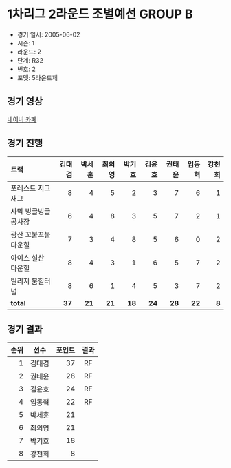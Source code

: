 # 1차리그 2라운드 조별예선 GROUP B

- 경기 일시: 2005-06-02
- 시즌: 1
- 라운드: 2
- 단계: R32
- 번호: 2
- 포맷: 5라운드제





## 경기 영상
[네이버 카페](https://cafe.naver.com/leaguekart/30)

## 경기 진행

| 트랙 | 김대겸 | 박세훈 | 최의영 | 박기호 | 김윤호 | 권태윤 | 임동혁 | 강천희 |
|:---|---:|---:|---:|---:|---:|---:|---:|---:|
| 포레스트 지그재그 | 8 | 4 | 5 | 2 | 3 | 7 | 6 | 1 |
| 사막 빙글빙글 공사장 | 6 | 4 | 8 | 3 | 5 | 7 | 2 | 1 |
| 광산 꼬불꼬불 다운힐 | 7 | 3 | 4 | 8 | 5 | 6 | 0 | 2 |
| 아이스 설산 다운힐 | 8 | 4 | 3 | 1 | 6 | 5 | 7 | 2 |
| 빌리지 붐힐터널 | 8 | 6 | 1 | 4 | 5 | 3 | 7 | 2 |
| __total__ | __37__ | __21__ | __21__ | __18__ | __24__ | __28__ | __22__ | __8__ |




## 경기 결과

| 순위 | 선수 | 포인트 | 결과 |
|---:|:---:|---:|:---:|
| 1 | 김대겸 | 37 | RF |
| 2 | 권태윤 | 28 | RF |
| 3 | 김윤호 | 24 | RF |
| 4 | 임동혁 | 22 | RF |
| 5 | 박세훈 | 21 |  |
| 6 | 최의영 | 21 |  |
| 7 | 박기호 | 18 |  |
| 8 | 강천희 | 8 |  |

